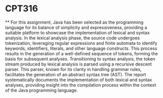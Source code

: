 # CPT316
** For this assignment, Java has been selected as the programming language for its balance of simplicity and expressiveness, providing a suitable platform to showcase the implementation of lexical and syntax analysis. In the lexical analysis phase, the source code undergoes tokenization, leveraging regular expressions and finite automata to identify keywords, identifiers, literals, and other language constructs. This process results in the generation of a well-defined sequence of tokens, forming the basis for subsequent analyses. Transitioning to syntax analysis, the token stream produced by lexical analysis is parsed using a recursive descent parser. This parser, known for its clarity in handling grammar rules, facilitates the generation of an abstract syntax tree (AST). The report systematically documents the implementation of both lexical and syntax analyses, providing insight into the compilation process within the context of the Java programming language.
